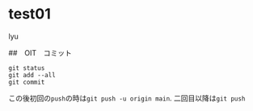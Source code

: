 # test01
lyu

##　OIT　コミット

```shell
git status
git add --all
git commit
```

この後初回の`push`の時は`git push -u origin main`.
二回目以降は`git push`